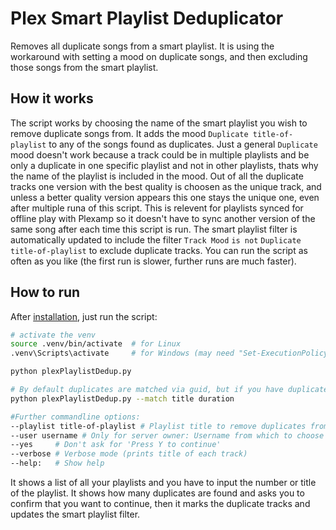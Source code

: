 # Plex Smart Playlist Deduplicator
Removes all duplicate songs from a smart playlist.
It is using the workaround with setting a mood on duplicate songs, and then excluding those songs from the smart playlist.

## How it works
The script works by choosing the name of the smart playlist you wish to remove duplicate songs from. It adds the mood `Duplicate title-of-playlist` to any of the songs found as duplicates. Just a general `Duplicate` mood doesn't work because a track could be in multiple playlists and be only a duplicate in one specific playlist and not in other playlists, thats why the name of the playlist is included in the mood.
Out of all the duplicate tracks one version with the best quality is choosen as the unique track, and unless a better quality version appears this one stays the unique one, even after multiple runa of this script. This is relevent for playlists synced for offline play with Plexamp so it doesn't have to sync another version of the same song after each time this script is run.
The smart playlist filter is automatically updated to include the filter `Track Mood` `is not` `Duplicate title-of-playlist` to exclude duplicate tracks.
You can run the script as often as you like (the first run is slower, further runs are much faster).

## How to run
After [installation](README.md#installation), just run the script:
```sh
# activate the venv
source .venv/bin/activate  # for Linux
.venv\Scripts\activate     # for Windows (may need "Set-ExecutionPolicy RemoteSigned -Scope CurrentUser" to work)

python plexPlaylistDedup.py

# By default duplicates are matched via guid, but if you have duplicate tracks over multiple albums (different guids) you may want to match duplicates via title and duration
python plexPlaylistDedup.py --match title duration

#Further commandline options:
--playlist title-of-playlist # Playlist title to remove duplicates from (omit for interactive selection)
--user username # Only for server owner: Username from which to choose the playlist (omit username to select a user from a list)
--yes     # Don't ask for 'Press Y to continue'
--verbose # Verbose mode (prints title of each track)
--help:   # Show help
```
It shows a list of all your playlists and you have to input the number or title of the playlist. It shows how many duplicates are found and asks you to confirm that you want to continue, then it marks the duplicate tracks and updates the smart playlist filter.